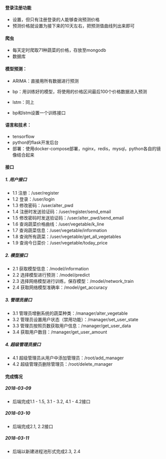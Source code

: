 #### 登录注册功能

- 设置，但只有注册登录的人能够查询预测价格
- 预测价格就设置为接下来的10天左右，把预测值曲线列出来即可

#### 爬虫

- 每天定时爬取71种蔬菜的价格，存放至mongodb
- 数据库

#### 模型预测：

- ARIMA：直接用所有数据进行预测
- bp：用训练好的模型，将使用的价格区间最后100个价格数据进入预测
- lstm：同上

- bp和lstm设置一个训练接口

#### 语言和技术：

- tensorflow
- python的flask开发后台
- 部署：使用docker-compose部署，nginx，redis，mysql，python各自的镜像结合起来

#### 接口

##### 1. 用户接口

- 1.1 注册：/user/register
- 1.2 登录：/user/login
- 1.3 修改密码：/user/alter_pwd
- 1.4 注册时发送验证码：/user/register/send_email
- 1.5 修改密码时发送验证码：/user/alter_pwd/send_email
- 1.6 查询蔬菜价格曲线：/user/vegetable/k_line
- 1.7 查询蔬菜信息：/user/vegetable/information
- 1.8 查询所有蔬菜：/user/vegetable/get_all_vegetables
- 1.9 查询今日菜价：/user/vegetable/today_price

##### 2. 模型接口

- 2.1 获取模型信息：/model/information
- 2.2 选择模型进行预测：/model/predict
- 2.3 选择网络模型进行训练，保存模型：/model/network_train
- 2.4 获取网络模型准确率：/model/get_accuracy


##### 3. 管理员接口

- 3.1 管理员增删系统的蔬菜种类：/manager/alter_vegetable
- 3.2 管理员设置用户状态（禁用功能）：/manager/set_user_state
- 3.3 管理员按照页数获取用户信息：/manager/get_user_data
- 3.4 获取用户数目：/manager/get_user_amount

##### 4. 超级管理员接口

- 4.1 超级管理员从用户中添加管理员：/root/add_manager
- 4.2 超级管理员删除管理员：/root/delete_manager

#### 完成情况

##### 2018-03-09

- 后端完成1.1 - 1.5, 3.1 - 3.2, 4.1 - 4.2接口

##### 2018-03-10

- 后端完成2.1, 2.2接口

##### 2018-03-11

- 后端以新建进程池形式完成2.3, 2.4
